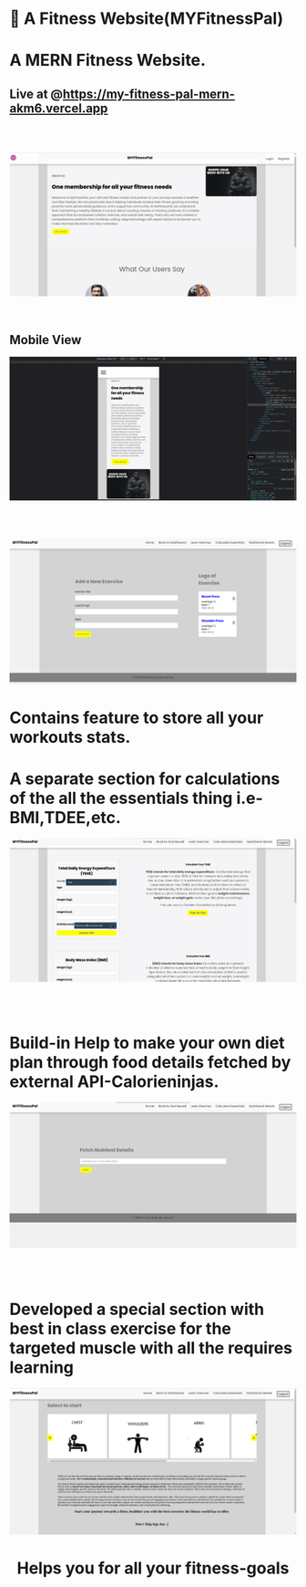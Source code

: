 #  💪 A Fitness Website(MYFitnessPal)


# A MERN Fitness Website.
## Live at @https://my-fitness-pal-mern-akm6.vercel.app

</br>
</br>

![preview img](Home-page1.png)


</br>


## Mobile View

![preview img](/mobile-view.png)


</br>
</br>


![preview img](/nutrient-details1.png)


# Contains feature to store all your workouts stats.
# A separate section for calculations of the all the essentials thing i.e-BMI,TDEE,etc.
![preview img](/calculating_ess1.png)

</br>
</br>



#  Build-in Help to make your own diet plan through food details fetched by external API-Calorieninjas.
![preview img](/Login-page1.png)

</br>

</br>

# Developed a special section with best in class exercise for the targeted muscle with all the requires learning
![preview img](/learn-chest-exercise1.png)
# <center>Helps you for all your fitness-goals<center/>

